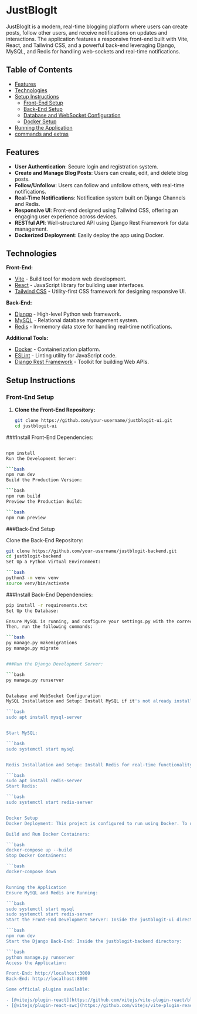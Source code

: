 # JustBlogIt

JustBlogIt is a modern, real-time blogging platform where users can create posts, follow other users, and receive notifications on updates and interactions. The application features a responsive front-end built with Vite, React, and Tailwind CSS, and a powerful back-end leveraging Django, MySQL, and Redis for handling web-sockets and real-time notifications.

## Table of Contents
- [Features](#features)
- [Technologies](#technologies)
- [Setup Instructions](#setup-instructions)
  - [Front-End Setup](#front-end-setup)
  - [Back-End Setup](#back-end-setup)
  - [Database and WebSocket Configuration](#database-and-websocket-configuration)
  - [Docker Setup](#docker-setup)
- [Running the Application](#running-the-application)
- [commands and extras](#commands-and-extras)

## Features
- **User Authentication**: Secure login and registration system.
- **Create and Manage Blog Posts**: Users can create, edit, and delete blog posts.
- **Follow/Unfollow**: Users can follow and unfollow others, with real-time notifications.
- **Real-Time Notifications**: Notification system built on Django Channels and Redis.
- **Responsive UI**: Front-end designed using Tailwind CSS, offering an engaging user experience across devices.
- **RESTful API**: Well-structured API using Django Rest Framework for data management.
- **Dockerized Deployment**: Easily deploy the app using Docker.

## Technologies

**Front-End:**
- [Vite](https://vitejs.dev/) - Build tool for modern web development.
- [React](https://reactjs.org/) - JavaScript library for building user interfaces.
- [Tailwind CSS](https://tailwindcss.com/) - Utility-first CSS framework for designing responsive UI.

**Back-End:**
- [Django](https://www.djangoproject.com/) - High-level Python web framework.
- [MySQL](https://www.mysql.com/) - Relational database management system.
- [Redis](https://redis.io/) - In-memory data store for handling real-time notifications.

**Additional Tools:**
- [Docker](https://www.docker.com/) - Containerization platform.
- [ESLint](https://eslint.org/) - Linting utility for JavaScript code.
- [Django Rest Framework](https://www.django-rest-framework.org/) - Toolkit for building Web APIs.

## Setup Instructions

### Front-End Setup

1. **Clone the Front-End Repository:**
   ```bash
   git clone https://github.com/your-username/justblogit-ui.git
   cd justblogit-ui

###Install Front-End Dependencies:

```bash

npm install
Run the Development Server:

```bash
npm run dev
Build the Production Version:

```bash
npm run build
Preview the Production Build:

```bash
npm run preview
```

###Back-End Setup

Clone the Back-End Repository:

```bash
git clone https://github.com/your-username/justblogit-backend.git
cd justblogit-backend
Set Up a Python Virtual Environment:

```bash
python3 -m venv venv
source venv/bin/activate
```

###Install Back-End Dependencies:

```bash
pip install -r requirements.txt
Set Up the Database:

Ensure MySQL is running, and configure your settings.py with the correct MySQL credentials.
Then, run the following commands:

```bash
py manage.py makemigrations
py manage.py migrate


###Run the Django Development Server:

```bash
py manage.py runserver


Database and WebSocket Configuration
MySQL Installation and Setup: Install MySQL if it's not already installed:

```bash
sudo apt install mysql-server


Start MySQL:

```bash
sudo systemctl start mysql


Redis Installation and Setup: Install Redis for real-time functionality:

```bash
sudo apt install redis-server
Start Redis:

```bash
sudo systemctl start redis-server


Docker Setup
Docker Deployment: This project is configured to run using Docker. To deploy the application via Docker:

Build and Run Docker Containers:

```bash
docker-compose up --build
Stop Docker Containers:

```bash
docker-compose down


Running the Application
Ensure MySQL and Redis are Running:

```bash
sudo systemctl start mysql
sudo systemctl start redis-server
Start the Front-End Development Server: Inside the justblogit-ui directory:

```bash
npm run dev
Start the Django Back-End: Inside the justblogit-backend directory:

```bash
python manage.py runserver
Access the Application:

Front-End: http://localhost:3000
Back-End: http://localhost:8000

Some official plugins available:

- [@vitejs/plugin-react](https://github.com/vitejs/vite-plugin-react/blob/main/packages/plugin-react/README.md) uses [Babel](https://babeljs.io/) for Fast Refresh
- [@vitejs/plugin-react-swc](https://github.com/vitejs/vite-plugin-react-swc) uses [SWC](https://swc.rs/) for Fast Refresh